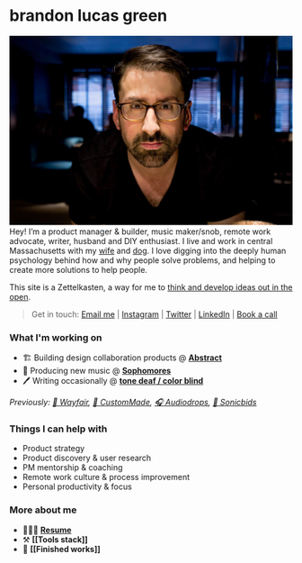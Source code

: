 # brandon lucas green
![brandon][image-1]
Hey! I’m a product manager & builder, music maker/snob, remote work advocate, writer, husband and DIY enthusiast. I live and work in central Massachusetts with my [wife][1] and [dog][2]. I love digging into the deeply human psychology behind how and why people solve problems, and helping to create more solutions to help people.  

This site is a Zettelkasten, a way for me to [think and develop ideas out in the open](/impulse.html).

> Get in touch: [Email me][3] | [Instagram][4] | [Twitter][5] | [LinkedIn][6] | [Book a call][7]

### What I'm working on
- 🏗️ Building design collaboration products @ **[Abstract][8]**
- 🎹 Producing new music @ **[Sophomores][9]**
- 🖊️ Writing occasionally @ **[tone deaf / color blind][10]**

*Previously: [🛒 Wayfair][11], [💍 CustomMade][12], [🎧 Audiodrops][13], [📢 Sonicbids][14]*

### Things I can help with
- Product strategy
- Product discovery & user research
- PM mentorship & coaching
- Remote work culture & process improvement
- Personal productivity & focus

### More about me
- 👨🏻‍💼 **[Resume][15]**
- ⚒️ **[[Tools stack]]**
- 🎼 **[[Finished works]]**

[1]:	https://aliciagreen.co
[2]:	https://www.instagram.com/p/CDeAU24JQgU/?igshid=1fvajh00evbb9
[3]:	mailto:brandonlucasgreen@gmail.com
[4]:	https://instagram.com/brandonlucasgreen
[5]:	https://twitter.com/sphmrs
[6]:	https://linkedin.com/in/brandonlgreen
[7]:	https://calendly.com/brandonlucasgreen/30min
[8]:	https://abstract.com
[9]:	https://sophomoresmusic.com
[10]:	https://tonedeafcolorblind.substack.com
[11]:	https://wayfair.com
[12]:	https://custommade.com
[13]:	http://drops.nyc/
[14]:	https://sonicbids.com
[15]:	static/brandongreen_resume.pdf

[image-1]:	static/brandon.jpeg